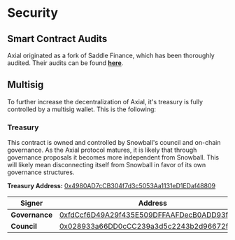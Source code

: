 # Security

## Smart Contract Audits

Axial originated as a fork of Saddle Finance, which has been thoroughly audited. Their audits can be found [**here**](https://docs.saddle.finance/smart-contract-audit).

## Multisig

To further increase the decentralization of Axial, it's treasury is fully controlled by a multisig wallet. This is the following:

### Treasury

This contract is owned and controlled by Snowball's council and on-chain governance. As the Axial protocol matures, it is likely that through governance proposals it becomes more independent from Snowball. This will likely mean disconnecting itself from Snowball in favor of its own governance structures.

**Treasury Address:** [0x4980AD7cCB304f7d3c5053Aa1131eD1EDaf48809](https://snowtrace.io/address/0x4980AD7cCB304f7d3c5053Aa1131eD1EDaf48809)

| Signer         | Address                                                                                                               |
| -------------- | --------------------------------------------------------------------------------------------------------------------- |
| **Governance** | [0xfdCcf6D49A29f435E509DFFAAFDecB0ADD93f8C0](https://snowtrace.io/address/0xfdCcf6D49A29f435E509DFFAAFDecB0ADD93f8C0) |
| **Council**    | [0x028933a66DD0cCC239a3d5c2243b2d96672f11F5](https://snowtrace.io/address/0x028933a66DD0cCC239a3d5c2243b2d96672f11F5) |

